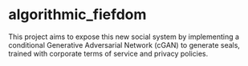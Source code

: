 # algorithmic_fiefdom


This project aims to expose this new social system by implementing a conditional Generative Adversarial Network (cGAN) to generate seals, trained with corporate terms of service and privacy policies.
